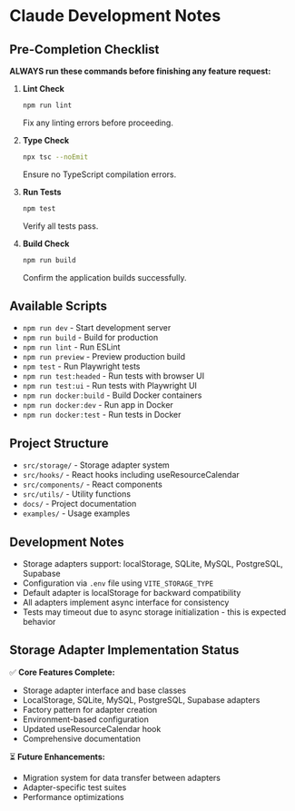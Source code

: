 # Claude Development Notes

## Pre-Completion Checklist

**ALWAYS run these commands before finishing any feature request:**

1. **Lint Check**
   ```bash
   npm run lint
   ```
   Fix any linting errors before proceeding.

2. **Type Check**
   ```bash
   npx tsc --noEmit
   ```
   Ensure no TypeScript compilation errors.

3. **Run Tests**
   ```bash
   npm test
   ```
   Verify all tests pass.

4. **Build Check**
   ```bash
   npm run build
   ```
   Confirm the application builds successfully.

## Available Scripts

- `npm run dev` - Start development server
- `npm run build` - Build for production
- `npm run lint` - Run ESLint
- `npm run preview` - Preview production build
- `npm test` - Run Playwright tests
- `npm run test:headed` - Run tests with browser UI
- `npm run test:ui` - Run tests with Playwright UI
- `npm run docker:build` - Build Docker containers
- `npm run docker:dev` - Run app in Docker
- `npm run docker:test` - Run tests in Docker

## Project Structure

- `src/storage/` - Storage adapter system
- `src/hooks/` - React hooks including useResourceCalendar
- `src/components/` - React components
- `src/utils/` - Utility functions
- `docs/` - Project documentation
- `examples/` - Usage examples

## Development Notes

- Storage adapters support: localStorage, SQLite, MySQL, PostgreSQL, Supabase
- Configuration via `.env` file using `VITE_STORAGE_TYPE`
- Default adapter is localStorage for backward compatibility
- All adapters implement async interface for consistency
- Tests may timeout due to async storage initialization - this is expected behavior

## Storage Adapter Implementation Status

✅ **Core Features Complete:**
- Storage adapter interface and base classes
- LocalStorage, SQLite, MySQL, PostgreSQL, Supabase adapters
- Factory pattern for adapter creation
- Environment-based configuration
- Updated useResourceCalendar hook
- Comprehensive documentation

⏳ **Future Enhancements:**
- Migration system for data transfer between adapters
- Adapter-specific test suites
- Performance optimizations